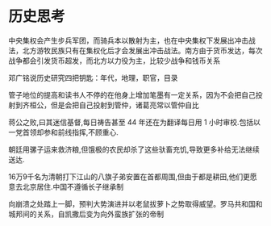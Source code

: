 # 历史思考

中央集权会产生步兵军团，而骑兵本以散射为主，也在中央集权下发展出冲击战法，北方游牧民族只有在集权化后才会发展出冲击战法。南方由于货币发达，每次战争都会引发货币超发，而北方以力役为主，比较少战争和钱币关系

邓广铭说历史研究四把钥匙：年代，地理，职官，目录

管子地位的提高和读书人不停的在他身上增加笔墨有一定关系，因为不会把自己投射到齐桓公，但是会把自己投射到管仲，诸葛亮常以管仲自比

蒋公之败,曰其迷信基督,每日祷告甚至 44 年还在为翻译每日用 1 小时审校.包括以一党首领却参和前线指挥,不顾重心.

朝廷用骡子运来救济粮,但饿极的农民却杀了这些驮畜充饥,导致更多补给无法继续送达.

16万9千名为清朝打下江山的八旗子弟安置在首都周围,但由于都是耕田,他们更愿意去北京居住.中国不遵循长子继承制

向崩溃之处踏上一脚，预判大势演进并以老鼠拔萝卜之势取得威望。罗马共和国和城邦间的关系，自凯撒后变为向外蛮族扩张的帝制
